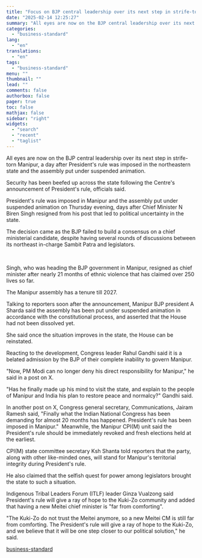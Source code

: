 ```yaml
---
title: "Focus on BJP central leadership over its next step in strife-torn Manipur"
date: "2025-02-14 12:25:27"
summary: "All eyes are now on the BJP central leadership over its next step in strife-torn Manipur, a day after President's rule was imposed in the northeastern state and the assembly put under suspended animation. Security has been beefed up across the state following the Centre's announcement of President's rule, officials..."
categories:
  - "business-standard"
lang:
  - "en"
translations:
  - "en"
tags:
  - "business-standard"
menu: ""
thumbnail: ""
lead: ""
comments: false
authorbox: false
pager: true
toc: false
mathjax: false
sidebar: "right"
widgets:
  - "search"
  - "recent"
  - "taglist"
---
```


All eyes are now on the BJP central leadership over its next step in strife-torn Manipur, a day after President's rule was imposed in the northeastern state and the assembly put under suspended animation.

Security has been beefed up across the state following the Centre's announcement of President's rule, officials said.

President's rule was imposed in Manipur and the assembly put under suspended animation on Thursday evening, days after Chief Minister N Biren Singh resigned from his post that led to political uncertainty in the state.

The decision came as the BJP failed to build a consensus on a chief ministerial candidate, despite having several rounds of discussions between its northeast in-charge Sambit Patra and legislators.

 

Singh, who was heading the BJP government in Manipur, resigned as chief minister after nearly 21 months of ethnic violence that has claimed over 250 lives so far.

The Manipur assembly has a tenure till 2027.

Talking to reporters soon after the announcement, Manipur BJP president A Sharda said the assembly has been put under suspended animation in accordance with the constitutional process, and asserted that the House had not been dissolved yet.

She said once the situation improves in the state, the House can be reinstated.

Reacting to the development, Congress leader Rahul Gandhi said it is a belated admission by the BJP of their complete inability to govern Manipur.

"Now, PM Modi can no longer deny his direct responsibility for Manipur," he said in a post on X.

"Has he finally made up his mind to visit the state, and explain to the people of Manipur and India his plan to restore peace and normalcy?" Gandhi said.

In another post on X, Congress general secretary, Communications, Jairam Ramesh said, "Finally what the Indian National Congress has been demanding for almost 20 months has happened. President's rule has been imposed in Manipur." 
Meanwhile, the Manipur CPI(M) unit said the President's rule should be immediately revoked and fresh elections held at the earliest.

CPI(M) state committee secretary Ksh Shanta told reporters that the party, along with other like-minded ones, will stand for Manipur's territorial integrity during President's rule.

He also claimed that the selfish quest for power among legislators brought the state to such a situation.

Indigenous Tribal Leaders Forum (ITLF) leader Ginza Vualzong said President's rule will give a ray of hope to the Kuki-Zo community and added that having a new Meitei chief minister is "far from comforting".

"The Kuki-Zo do not trust the Meitei anymore, so a new Meitei CM is still far from comforting. The President's rule will give a ray of hope to the Kuki-Zo, and we believe that it will be one step closer to our political solution," he said.

[business-standard](https://www.business-standard.com/politics/focus-on-bjp-central-leadership-over-its-next-step-in-strife-torn-manipur-125021400341_1.html)
